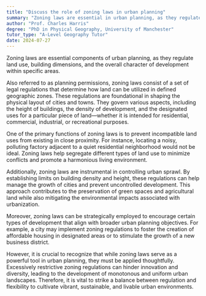 ```yaml
---
title: "Discuss the role of zoning laws in urban planning"
summary: "Zoning laws are essential in urban planning, as they regulate land use, building dimensions, and the overall character of development within a community."
author: "Prof. Charles Harris"
degree: "PhD in Physical Geography, University of Manchester"
tutor_type: "A-Level Geography Tutor"
date: 2024-07-27
---
```


Zoning laws are essential components of urban planning, as they regulate land use, building dimensions, and the overall character of development within specific areas.

Also referred to as planning permissions, zoning laws consist of a set of legal regulations that determine how land can be utilized in defined geographic zones. These regulations are foundational in shaping the physical layout of cities and towns. They govern various aspects, including the height of buildings, the density of development, and the designated uses for a particular piece of land—whether it is intended for residential, commercial, industrial, or recreational purposes.

One of the primary functions of zoning laws is to prevent incompatible land uses from existing in close proximity. For instance, locating a noisy, polluting factory adjacent to a quiet residential neighborhood would not be ideal. Zoning laws help segregate different types of land use to minimize conflicts and promote a harmonious living environment.

Additionally, zoning laws are instrumental in controlling urban sprawl. By establishing limits on building density and height, these regulations can help manage the growth of cities and prevent uncontrolled development. This approach contributes to the preservation of green spaces and agricultural land while also mitigating the environmental impacts associated with urbanization.

Moreover, zoning laws can be strategically employed to encourage certain types of development that align with broader urban planning objectives. For example, a city may implement zoning regulations to foster the creation of affordable housing in designated areas or to stimulate the growth of a new business district.

However, it is crucial to recognize that while zoning laws serve as a powerful tool in urban planning, they must be applied thoughtfully. Excessively restrictive zoning regulations can hinder innovation and diversity, leading to the development of monotonous and uniform urban landscapes. Therefore, it is vital to strike a balance between regulation and flexibility to cultivate vibrant, sustainable, and livable urban environments.
    